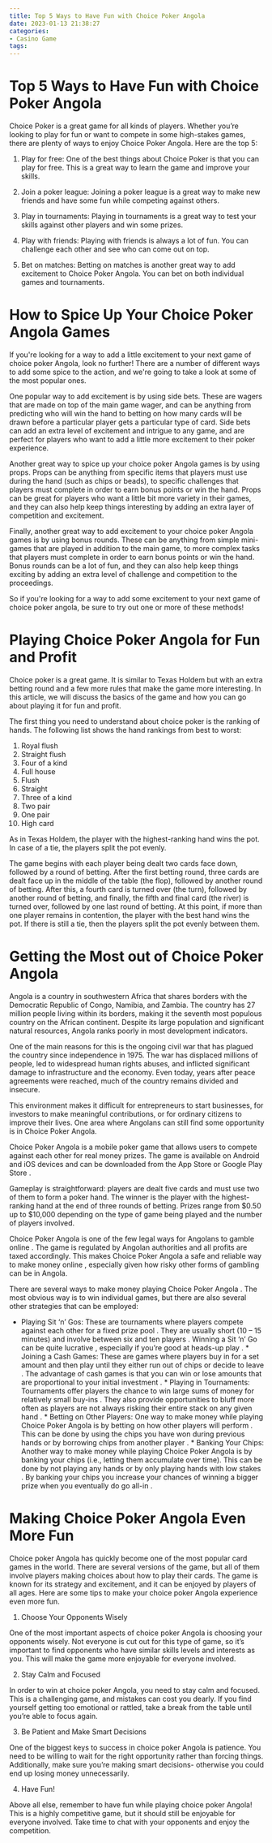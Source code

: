 ```yaml
---
title: Top 5 Ways to Have Fun with Choice Poker Angola
date: 2023-01-13 21:38:27
categories:
- Casino Game
tags:
---
```



#  Top 5 Ways to Have Fun with Choice Poker Angola

Choice Poker is a great game for all kinds of players. Whether you’re looking to play for fun or want to compete in some high-stakes games, there are plenty of ways to enjoy Choice Poker Angola. Here are the top 5:

1. Play for free: One of the best things about Choice Poker is that you can play for free. This is a great way to learn the game and improve your skills.

2. Join a poker league: Joining a poker league is a great way to make new friends and have some fun while competing against others.

3. Play in tournaments: Playing in tournaments is a great way to test your skills against other players and win some prizes.

4. Play with friends: Playing with friends is always a lot of fun. You can challenge each other and see who can come out on top.

5. Bet on matches: Betting on matches is another great way to add excitement to Choice Poker Angola. You can bet on both individual games and tournaments.

#  How to Spice Up Your Choice Poker Angola Games

If you're looking for a way to add a little excitement to your next game of choice poker Angola, look no further! There are a number of different ways to add some spice to the action, and we're going to take a look at some of the most popular ones.

One popular way to add excitement is by using side bets. These are wagers that are made on top of the main game wager, and can be anything from predicting who will win the hand to betting on how many cards will be drawn before a particular player gets a particular type of card. Side bets can add an extra level of excitement and intrigue to any game, and are perfect for players who want to add a little more excitement to their poker experience.

Another great way to spice up your choice poker Angola games is by using props. Props can be anything from specific items that players must use during the hand (such as chips or beads), to specific challenges that players must complete in order to earn bonus points or win the hand. Props can be great for players who want a little bit more variety in their games, and they can also help keep things interesting by adding an extra layer of competition and excitement.

Finally, another great way to add excitement to your choice poker Angola games is by using bonus rounds. These can be anything from simple mini-games that are played in addition to the main game, to more complex tasks that players must complete in order to earn bonus points or win the hand. Bonus rounds can be a lot of fun, and they can also help keep things exciting by adding an extra level of challenge and competition to the proceedings.

So if you're looking for a way to add some excitement to your next game of choice poker angola, be sure to try out one or more of these methods!

#  Playing Choice Poker Angola for Fun and Profit

Choice poker is a great game. It is similar to Texas Holdem but with an extra betting round and a few more rules that make the game more interesting. In this article, we will discuss the basics of the game and how you can go about playing it for fun and profit.

The first thing you need to understand about choice poker is the ranking of hands. The following list shows the hand rankings from best to worst:

1. Royal flush
2. Straight flush
3. Four of a kind
4. Full house
5. Flush
6. Straight
7. Three of a kind
8. Two pair
9. One pair
10. High card

As in Texas Holdem, the player with the highest-ranking hand wins the pot. In case of a tie, the players split the pot evenly.

The game begins with each player being dealt two cards face down, followed by a round of betting. After the first betting round, three cards are dealt face up in the middle of the table (the flop), followed by another round of betting. After this, a fourth card is turned over (the turn), followed by another round of betting, and finally, the fifth and final card (the river) is turned over, followed by one last round of betting. At this point, if more than one player remains in contention, the player with the best hand wins the pot. If there is still a tie, then the players split the pot evenly between them.

#  Getting the Most out of Choice Poker Angola

Angola is a country in southwestern Africa that shares borders with the Democratic Republic of Congo, Namibia, and Zambia. The country has 27 million people living within its borders, making it the seventh most populous country on the African continent. Despite its large population and significant natural resources, Angola ranks poorly in most development indicators.

One of the main reasons for this is the ongoing civil war that has plagued the country since independence in 1975. The war has displaced millions of people, led to widespread human rights abuses, and inflicted significant damage to infrastructure and the economy. Even today, years after peace agreements were reached, much of the country remains divided and insecure.

This environment makes it difficult for entrepreneurs to start businesses, for investors to make meaningful contributions, or for ordinary citizens to improve their lives. One area where Angolans can still find some opportunity is in Choice Poker Angola.

Choice Poker Angola is a mobile poker game that allows users to compete against each other for real money prizes. The game is available on Android and iOS devices and can be downloaded from the App Store or Google Play Store .

Gameplay is straightforward: players are dealt five cards and must use two of them to form a poker hand. The winner is the player with the highest-ranking hand at the end of three rounds of betting. Prizes range from $0.50 up to $10,000 depending on the type of game being played and the number of players involved.

Choice Poker Angola is one of the few legal ways for Angolans to gamble online . The game is regulated by Angolan authorities and all profits are taxed accordingly. This makes Choice Poker Angola a safe and reliable way to make money online , especially given how risky other forms of gambling can be in Angola.

There are several ways to make money playing Choice Poker Angola . The most obvious way is to win individual games, but there are also several other strategies that can be employed:

* Playing Sit ‘n’ Gos: These are tournaments where players compete against each other for a fixed prize pool . They are usually short (10 – 15 minutes) and involve between six and ten players . Winning a Sit ‘n’ Go can be quite lucrative , especially if you’re good at heads-up play . * Joining a Cash Games: These are games where players buy in for a set amount and then play until they either run out of chips or decide to leave . The advantage of cash games is that you can win or lose amounts that are proportional to your initial investment . * Playing in Tournaments: Tournaments offer players the chance to win large sums of money for relatively small buy-ins . They also provide opportunities to bluff more often as players are not always risking their entire stack on any given hand . * Betting on Other Players: One way to make money while playing Choice Poker Angola is by betting on how other players will perform . This can be done by using the chips you have won during previous hands or by borrowing chips from another player . * Banking Your Chips: Another way to make money while playing Choice Poker Angola is by banking your chips (i.e., letting them accumulate over time). This can be done by not playing any hands or by only playing hands with low stakes . By banking your chips you increase your chances of winning a bigger prize when you eventually do go all-in . 

#  Making Choice Poker Angola Even More Fun

Choice poker Angola has quickly become one of the most popular card games in the world. There are several versions of the game, but all of them involve players making choices about how to play their cards. The game is known for its strategy and excitement, and it can be enjoyed by players of all ages. Here are some tips to make your choice poker Angola experience even more fun.

1. Choose Your Opponents Wisely

One of the most important aspects of choice poker Angola is choosing your opponents wisely. Not everyone is cut out for this type of game, so it’s important to find opponents who have similar skills levels and interests as you. This will make the game more enjoyable for everyone involved.

2. Stay Calm and Focused

In order to win at choice poker Angola, you need to stay calm and focused. This is a challenging game, and mistakes can cost you dearly. If you find yourself getting too emotional or rattled, take a break from the table until you’re able to focus again.

3. Be Patient and Make Smart Decisions

One of the biggest keys to success in choice poker Angola is patience. You need to be willing to wait for the right opportunity rather than forcing things. Additionally, make sure you’re making smart decisions- otherwise you could end up losing money unnecessarily.

4. Have Fun!

Above all else, remember to have fun while playing choice poker Angola! This is a highly competitive game, but it should still be enjoyable for everyone involved. Take time to chat with your opponents and enjoy the competition.